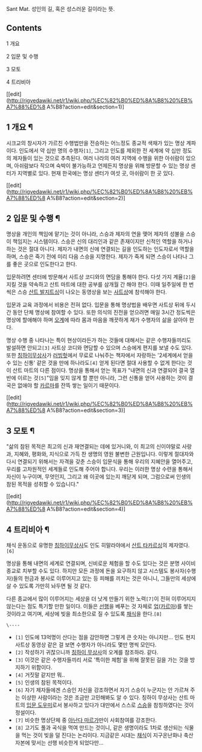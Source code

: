 Sant Mat. 성인의 길, 혹은 성스러운 길이라는 뜻.

## Contents

    

1 개요

2 입문 및 수행

3 모토

4 트리비아

[[edit](http://rigvedawiki.net/r1/wiki.php/%EC%82%B0%ED%8A%B8%20%EB%A7%88%ED%8
A%B8?action=edit&section=1)]

## 1 개요 ¶

  

시크교의 창시자가 가르친 수행법만을 전승하는 어느정도 종교적 색채가 있는 명상 계파이다. 인도에서 약 십만 명의 수행자`[1]`, 그리고
인도를 제외한 전 세계에 약 십만 정도의 제자들이 있는 것으로 추측된다. 여러 나라의 여러 지역에 수행을 위한 아쉬람이 있으며, 아쉬람보다
작으며 숙박이 불가능하고 언제든지 명상을 위해 방문할 수 있는 명상 센터가 지역별로 있다. 현재 한국에는 명상 센터가 여섯 곳, 아쉬람이 한
곳 있다.

[[edit](http://rigvedawiki.net/r1/wiki.php/%EC%82%B0%ED%8A%B8%20%EB%A7%88%ED%8
A%B8?action=edit&section=2)]

## 2 입문 및 수행 ¶

  

명상을 개인의 책임에 맡기는 것이 아니라, 스승과 제자의 연을 맺어 제자의 성불을 스승이 책임지는 시스템이다. 스승은 신의 대리인과 같은
존재이지만 신적인 역할을 하거나 하는 것은 절대 아니다. 제자가 내면의 신에 연결되는 길을 인도하는 인도자로서 역할을 하며, 스승은 죽기
전에 미리 다음 스승을 지명한다. 제자가 죽게 되면 스승이 나타나 그를 좋은 곳으로 인도한다고 한다.

  

입문하려면 센터에 방문해서 사트상 코디와의 면담을 통해야 한다. 다섯 가지 계율`[2]`을 지킬 것을 약속하고 산트 마트에 대한 공부를
삼개월 간 해야 한다. 이때 일주일에 한 번씩은 스승 [산트 발지트싱](%EC%82%B0%ED%8A%B8%20%EB%B0%9C%EC%A7%80%ED%8A%B8%20%EC%8B%B1.md)이 나오는
동영상을 보는 [사트상](%EC%82%AC%ED%8A%B8%EC%83%81.md)에 참석해야 한다.

  

입문과 교육 과정에서 비용은 전혀 없다. 입문을 통해 명상법을 배우면 사트상 뒤에 두시간 동안 단체 명상에 참여할 수 있다. 또한 의식의
진전을 얻으려면 매일 3시간 정도씩은 명상에 할애해야 하며 [오계](%EC%98%A4%EA%B3%84.md)에 따라 몸과 마음을
깨끗하게 재가 수행자의 삶을 살아야 한다.

  

명상 수행 중 나타나는 특이 현상이라든가 하는 것들에 대해서는 같은 수행자들끼리도 발설하면 안되고`[3]` 사트상 코디와 면담할 수 있으며
스승에게 편지를 보낼 수도 있다. 또한 [칭하이무상사](%EC%B9%AD%ED%95%98%EC%9D%B4%20%EB%AC%B4%EC%83%81%EC%82%AC.md)가
[러빙헛](%EB%9F%AC%EB%B9%99%ED%97%9B.md)에서 무료로 나눠주는 책자에서 자랑하는 '2세계에서 얻을 수 있는
신통' 같은 것을 만에 하나라도`[4]` 얻게 된다면 절대 사용할 수 없게 한다는 것이 산트 마트의 다른 점이다. 명상을 통해서 얻는 목표가
"내면의 신과 연결되어 결국 열반에 이르는 것`[5]`"임을 잊지 않게 할 뿐만 아니라, 그런 신통을 얻어 사용하는 것이 결국은 없애야 할
[카르마](%EC%B9%B4%EB%A5%B4%EB%A7%88.md)를 잔뜩 쌓는 일이기 때문이다.

[[edit](http://rigvedawiki.net/r1/wiki.php/%EC%82%B0%ED%8A%B8%20%EB%A7%88%ED%8
A%B8?action=edit&section=3)]

## 3 모토 ¶

  

"삶의 참된 목적은 최고의 신과 재연결되는 데에 있거니와, 이 최고의 신이야말로 사랑과, 지혜와, 평화와, 지식으로 가득 찬 생명의 영원
불변한 근원입니다. 이렇게 절대자와 다시 연결되기 위해서는 자격을 갖춘 스승이 입문식을 통해 우리의 지혜안을 열어주고, 우리를 고차원적인
세계들로 인도해 주어야 합니다. 우리는 이러한 명상 수련을 통해서 자신이 누구이며, 무엇인지, 그리고 왜 이곳에 있는지 깨닫게 되며,
그럼으로써 인생의 참된 목적을 성취할 수 있습니다."

[[edit](http://rigvedawiki.net/r1/wiki.php/%EC%82%B0%ED%8A%B8%20%EB%A7%88%ED%8
A%B8?action=edit&section=4)]

## 4 트리비아 ¶

  

채식 운동으로 유명한 [칭하이무상사](%EC%B9%AD%ED%95%98%EC%9D%B4%20%EB%AC%B4%EC%83%81%EC%82%AC.md)도 인도
히말라야에서 [산트 타카르싱](%EC%82%B0%ED%8A%B8%20%ED%83%80%EC%B9%B4%EB%A5%B4%20%EC%8B%B1.md)의
제자였다.`[6]`

  

명상을 통해 내면의 세계로 연결되며, 신비로운 체험을 할 수도 있다는 것은 분명 사이비 종교로 치부할 수도 있다. 하지만 모든 과정에 돈을
요구하지 않고 시스템도 봉사자(수행자)들의 헌금과 봉사로 이루어지고 있는 등 피해를 끼치는 것은 아니니, 그들만의 세상에 살 수 있도록
가만히 놔두면 될 것 같다.

  

다른 종교에서 많이 이루어지는 세상을 더 낫게 만들기 위한 노력`[7]`이 전혀 이루어지지 않는다는 점도 특기할 만한 일이다. 이들은
[선행](%EC%84%A0%ED%96%89.md)을 베푸는 것 자체로
[업](%EC%97%85.md)([카르마](%EC%B9%B4%EB%A5%B4%EB%A7%88.md))를 쌓는 것이라고 여기며,
세상에 빚을 최소한으로 질 수 있도록 [채식](%EC%B1%84%EC%8B%9D.md)을 한다.`[8]`

`\----`

  * `[1]` 인도에 13억명이 산다는 점을 감안하면 그렇게 큰 숫자는 아니지만... 인도 현지 사트상 동영상 같은 걸 보면 수행자가 아니라도 몇만 명씩 모인다.
  * `[2]` 작성하기 귀찮으니까 [칭하이 무상사](%EC%B9%AD%ED%95%98%EC%9D%B4%20%EB%AC%B4%EC%83%81%EC%82%AC.md)의 오계를 참조하라. 같다.
  * `[3]` 이것은 같은 수행자들끼리 서로 '특이한 체험'을 위해 잘못된 길을 가는 것을 방지하기 위함이다.
  * `[4]` 거짓말 같지만 뭐..
  * `[5]` 인생의 참된 목적이다.
  * `[6]` 자기 제자들에겐 스승인 자신을 강조하면서 자기 스승이 누군지는 안 가르쳐 주는 이상한 사람이라는 것은 조금만 고민해봐도 알 수 있다. 칭하이 무상사는 산트 마트의 [입문 도우미](%EC%9E%85%EB%AC%B8%20%EB%8F%84%EC%9A%B0%EB%AF%B8.md)로서 봉사하고 있다가 대만에서 스스로 [스승](%EC%8A%A4%EC%8A%B9.md)을 참칭하였다는 것이 정설이다.
  * `[7]` 비슷한 명상단체 중 [아난다 마르가](%EC%95%84%EB%82%9C%EB%8B%A4%20%EB%A7%88%EB%A5%B4%EA%B0%80.md)만이 사회참여를 강조한다.
  * `[8]` 고기도 풀과 곡식을 먹여 만드는 것이니, 같은 생명이라도 1차로 생산되는 식물을 먹는 것이 빚을 덜 진다는 논리이다. 지금같은 시대는 [채식](%EC%B1%84%EC%8B%9D.md)이 지구온난화나 축산자본에 맞서는 선행 비슷한게 되었다만...

